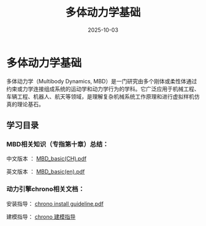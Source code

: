 ﻿---
title: 多体动力学基础
date: 2025-10-03
excerpt: "系统梳理多体动力学的核心概念、基本原理及数学建模方法，为后续进阶学习与科研应用打下坚实基础。"
layout: note
---

# 多体动力学基础

多体动力学（Multibody Dynamics, MBD）是一门研究由多个刚体或柔性体通过约束或力学连接组成系统的运动学和动力学行为的学科。它广泛应用于机械工程、车辆工程、机器人、航天等领域，是理解复杂机械系统工作原理和进行虚拟样机仿真的理论基石。


## 学习目录

### MBD相关知识（专指第十章）总结：

中文版本 ： [MBD_basic(CH).pdf](./MBD文件/MBD_basic(CH).pdf)

英文版本 ： [MBD_basic(en).pdf](./MBD文件/MBD_basic(en).pdf)



### 动力引擎chrono相关文档：

安装指导： [chrono install guideline.pdf](./MBD文件/chrono%20install%20guideline.pdf)

建模指导： [chrono 建模指导](./MBD文件/Chrono%20Source%20Code建模指导.pdf)

